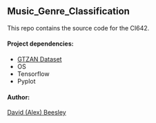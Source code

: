 ## Music_Genre_Classification
This repo contains the source code for the CI642.

#### Project dependencies:

-   [GTZAN Dataset](https://www.kaggle.com/datasets/andradaolteanu/gtzan-dataset-music-genre-classification)
-   OS
-   Tensorflow
-   Pyplot

#### Author:
[David (Alex) Beesley](https://www.github.com/AlexBeesley)
